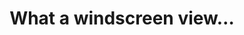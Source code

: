 ---
layout: instagram
title:  "What a windscreen view…"
media:
  - url: "instagram/457510324_1684513895639759_3777520452910316236_n_18049471171860816.jpg"
    alt: ""
type: "post"
seo:
  hidden: true
location: Lofoten
postdate: 2024-08-20
---